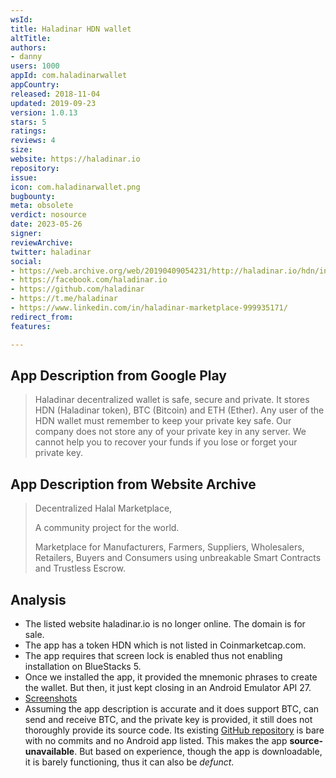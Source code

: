 ```yaml
---
wsId: 
title: Haladinar HDN wallet
altTitle: 
authors:
- danny 
users: 1000
appId: com.haladinarwallet
appCountry: 
released: 2018-11-04
updated: 2019-09-23
version: 1.0.13
stars: 5
ratings: 
reviews: 4
size: 
website: https://haladinar.io
repository: 
issue: 
icon: com.haladinarwallet.png
bugbounty: 
meta: obsolete
verdict: nosource
date: 2023-05-26
signer: 
reviewArchive: 
twitter: haladinar
social:
- https://web.archive.org/web/20190409054231/http://haladinar.io/hdn/index.html 
- https://facebook.com/haladinar.io
- https://github.com/haladinar
- https://t.me/haladinar
- https://www.linkedin.com/in/haladinar-marketplace-999935171/
redirect_from: 
features: 

---
```


## App Description from Google Play 

> Haladinar decentralized wallet is safe, secure and private. It stores HDN (Haladinar token), BTC (Bitcoin) and ETH (Ether). Any user of the HDN wallet must remember to keep your private key safe. Our company does not store any of your private key in any server. We cannot help you to recover your funds if you lose or forget your private key.

## App Description from Website Archive 

> Decentralized Halal Marketplace,
>
> A community project for the world.
>
> Marketplace for Manufacturers, Farmers, Suppliers, Wholesalers, Retailers, Buyers and Consumers using unbreakable Smart Contracts and Trustless Escrow.

## Analysis 

- The listed website haladinar.io is no longer online. The domain is for sale.
- The app has a token HDN which is not listed in Coinmarketcap.com.
- The app requires that screen lock is enabled thus not enabling installation on BlueStacks 5.
- Once we installed the app, it provided the mnemonic phrases to create the wallet. But then, it just kept closing in an Android Emulator API 27.
- [Screenshots](https://twitter.com/BitcoinWalletz/status/1661920798993514496)
- Assuming the app description is accurate and it does support BTC, can send and receive BTC, and the private key is provided, it still does not thoroughly provide its source code. Its existing [GitHub repository](https://github.com/haladinar) is bare with no commits and no Android app listed. This makes the app **source-unavailable**. But based on experience, though the app is downloadable, it is barely functioning, thus it can also be *defunct*. 
